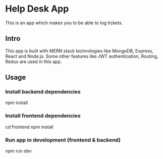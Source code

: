 # Help Desk App

This is an app which makes you to be able to log tickets.

## Intro

This app is built with MERN stack technologies like MongoDB, Express, React and Node.js.
Some other features like JWT authentication, Routing, Redux are used in this app.

## Usage

### Install backend dependencies

npm install

### Install frontend dependencies

cd frontend
npm install

### Run app in development (frontend & backend)

npm run dev
